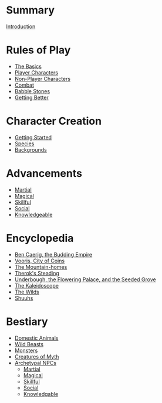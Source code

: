 # Summary

[Introduction](./intro.md)

# Rules of Play
- [The Basics](./rules/basics.md)
- [Player Characters](./rules/PCs.md)
- [Non-Player Characters](./rules/NPCs.md)
- [Combat](./rules/combat.md)
- [Babble Stones](./rules/fudge.md)
- [Getting Better](./rules/experience.md)

# Character Creation
- [Getting Started](./players/roll-a-toon.md)
- [Species](./players/species.md)
- [Backgrounds](./players/backgrounds.md)

# Advancements
- [Martial]()
- [Magical]()
- [Skillful]()
- [Social]()
- [Knowledgeable]()

# Encyclopedia
- [Ben Caerig, the Budding Empire]()
- [Vooris, City of Coins]()
- [The Mountain-homes]()
- [Therok's Steading]()
- [Underbough, the Flowering Palace, and the Seeded Grove]()
- [The Kaleidoscope]()
- [The Wilds]()
- [Shuuhs]()

# Bestiary
- [Domestic Animals]()
- [Wild Beasts]()
- [Monsters]()
- [Creatures of Myth]()
- [Archetypal NPCs]()
    - [Martial]()
    - [Magical]()
    - [Skillful]()
    - [Social]()
    - [Knowledgable]()

